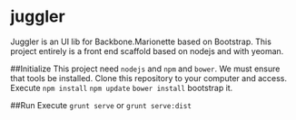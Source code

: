 juggler
=======

Juggler is an UI lib for Backbone.Marionette based on Bootstrap. 
This project entirely is a front end scaffold based on nodejs and with yeoman.

##Initialize
This project need `nodejs` and `npm` and `bower`.
We must ensure that tools be installed.
Clone this repository to your computer and access.
Execute `npm install` `npm update` `bower install` bootstrap it.

##Run
Execute `grunt serve` or `grunt serve:dist`
